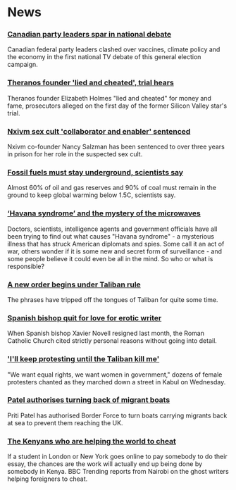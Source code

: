 # News
### [Canadian party leaders spar in national debate](https://www.bbc.com/news/world-us-canada-58482596)
Canadian federal party leaders clashed over vaccines, climate policy and the economy in the first national TV debate of this general election campaign.
### [Theranos founder 'lied and cheated', trial hears](https://www.bbc.com/news/business-58494912)
Theranos founder Elizabeth Holmes "lied and cheated" for money and fame, prosecutors alleged on the first day of the former Silicon Valley star's trial. 
### [Nxivm sex cult 'collaborator and enabler' sentenced](https://www.bbc.com/news/world-us-canada-58495543)
Nxivm co-founder Nancy Salzman has been sentenced to over three years in prison for her role in the suspected sex cult. 
### [Fossil fuels must stay underground, scientists say](https://www.bbc.com/news/science-environment-58494391)
Almost 60% of oil and gas reserves and 90% of coal must remain in the ground to keep global warming below 1.5C, scientists say.
### [‘Havana syndrome’ and the mystery of the microwaves](https://www.bbc.com/news/world-58396698)
Doctors, scientists, intelligence agents and government officials have all been trying to find out what causes "Havana syndrome" - a mysterious illness that has struck American diplomats and spies. Some call it an act of war, others wonder if it is some new and secret form of surveillance - and some people believe it could even be all in the mind. So who or what is responsible?
### [A new order begins under Taliban rule](https://www.bbc.com/news/world-asia-58495112)
The phrases have tripped off the tongues of Taliban for quite some time.  
### [Spanish bishop quit for love for erotic writer](https://www.bbc.com/news/58486790)
When Spanish bishop Xavier Novell resigned last month, the Roman Catholic Church cited strictly personal reasons without going into detail.
### ['I'll keep protesting until the Taliban kill me'](https://www.bbc.com/news/world-asia-58491747)
"We want equal rights, we want women in government," dozens of female protesters chanted as they marched down a street in Kabul on Wednesday. 
### [Patel authorises turning back of migrant boats](https://www.bbc.com/news/uk-58495948)
Priti Patel has authorised Border Force to turn boats carrying migrants back at sea to prevent them reaching the UK.
### [The Kenyans who are helping the world to cheat](https://www.bbc.com/news/blogs-trending-58465189)
If a student in London or New York goes online to pay somebody to do their essay, the chances are the work will actually end up being done by somebody in Kenya. BBC Trending reports from Nairobi on the ghost writers helping foreigners to cheat.
